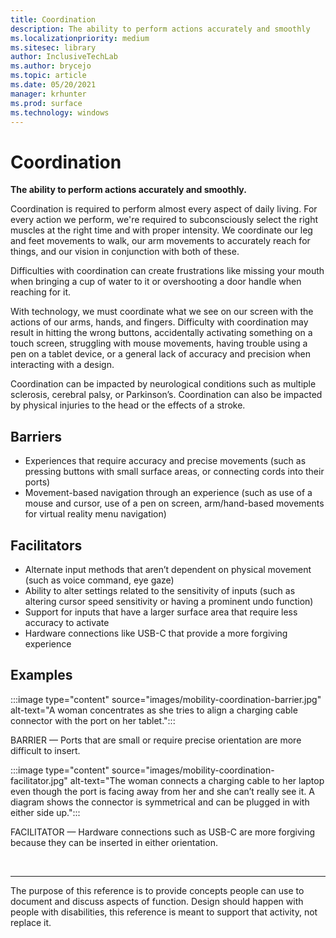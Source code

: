 ```yaml
---
title: Coordination
description: The ability to perform actions accurately and smoothly
ms.localizationpriority: medium
ms.sitesec: library
author: InclusiveTechLab
ms.author: brycejo 
ms.topic: article
ms.date: 05/20/2021
manager: krhunter
ms.prod: surface
ms.technology: windows
---
```


# Coordination

**The ability to perform actions accurately and smoothly.**

Coordination is required to perform almost every aspect of daily living. For every action we perform, we're required to subconsciously select the right muscles at the right time and with proper intensity. We coordinate our leg and feet movements to walk, our arm movements to accurately reach for things, and our vision in conjunction with both of these.

Difficulties with coordination can create frustrations like missing your mouth when bringing a cup of water to it or overshooting a door handle when reaching for it.

With technology, we must coordinate what we see on our screen with the actions of our arms, hands, and fingers. Difficulty with coordination may result in hitting the wrong buttons, accidentally activating something on a touch screen, struggling with mouse movements, having trouble using a pen on a tablet device, or a general lack of accuracy and precision when interacting with a design.

Coordination can be impacted by neurological conditions such as multiple sclerosis, cerebral palsy, or Parkinson’s. Coordination can also be impacted by physical injuries to the head or the effects of a stroke.

## Barriers

* Experiences that require accuracy and precise movements (such as pressing buttons with small surface areas, or connecting cords into their ports)​
* Movement-based navigation through an experience (such as use of a mouse and cursor, use of a pen on screen, arm/hand-based movements for virtual reality menu navigation)​

## Facilitators
* Alternate input methods that aren’t dependent on physical movement (such as voice command, eye gaze)​
* Ability to alter settings related to the sensitivity of inputs (such as altering cursor speed sensitivity or having a prominent undo function)​
* Support for inputs that have a larger surface area that require less accuracy to activate​
* Hardware connections like USB-C that provide a more forgiving experience​


## Examples

:::image type="content" source="images/mobility-coordination-barrier.jpg" alt-text="A woman concentrates as she tries to align a charging cable connector with the port on her tablet.":::

BARRIER — Ports that are small or require precise orientation are more difficult to insert.

:::image type="content" source="images/mobility-coordination-facilitator.jpg" alt-text="The woman connects a charging cable to her laptop even though the port is facing away from her and she can’t really see it. A diagram shows the connector is symmetrical and can be plugged in with either side up.":::

FACILITATOR — Hardware connections such as USB-C are more forgiving because they can be inserted in either orientation.

&nbsp;

[comment]: # (Footer statement)
___
The purpose of this reference is to provide concepts people can use to document and discuss aspects of function. Design should happen with people with disabilities, this reference is meant to support that activity, not replace it. 
